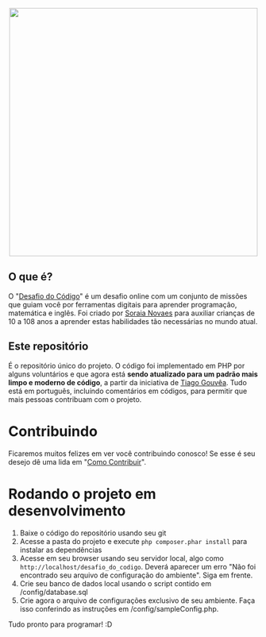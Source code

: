 <p align="center">
  <img width="500" height="500" src="https://desafiodocodigo.com.br/desafio/img/desafiodocodigo-pb.png">
</p>

## O que é?

O "[Desafio do Código](http://desafiodocodigo.com.br)" é um desafio online com um conjunto de missões que guiam você por ferramentas digitais para aprender programação, matemática e inglês. 
Foi criado por [Soraia Novaes](http://professoragoogle.com.br/) para auxiliar crianças de 10 a 108 anos a aprender estas habilidades tão necessárias no mundo atual.

## Este repositório

É o repositório único do projeto. O código foi implementado em PHP por alguns voluntários e que agora está **sendo atualizado para um padrão mais limpo e moderno de código**, a partir da iniciativa de [Tiago Gouvêa](http://www.tiagogouvea.com.br). Tudo está em português, incluíndo comentários em códigos, para permitir que mais pessoas contribuam com o projeto.

# Contribuindo

Ficaremos muitos felizes em ver você contribuindo conosco! Se esse é seu desejo dê uma lida em "[Como Contribuir](CONTRIBUTING.md)".

# Rodando o projeto em desenvolvimento

1. Baixe o código do repositório usando seu git
1. Acesse a pasta do projeto e execute ``php composer.phar install`` para instalar as dependências
1. Acesse em seu browser usando seu servidor local, algo como ```http://localhost/desafio_do_codigo```. Deverá aparecer um erro "Não foi encontrado seu arquivo de configuração do ambiente". Siga em frente.
1. Crie seu banco de dados local usando o script contido em /config/database.sql
1. Crie agora o arquivo de configurações exclusivo de seu ambiente. Faça isso conferindo as instruções em /config/sampleConfig.php.

Tudo pronto para programar! :D

